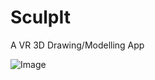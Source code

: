 # SculpIt
A VR 3D Drawing/Modelling App

![Image](https://github.com/user-attachments/assets/2c4efc16-bfcb-407f-a9d2-5d69e2131923)
